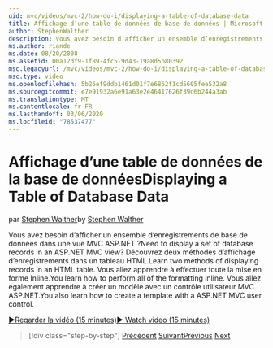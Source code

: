 ```yaml
---
uid: mvc/videos/mvc-2/how-do-i/displaying-a-table-of-database-data
title: Affichage d’une table de données de base de données | Microsoft Docs
author: StephenWalther
description: Vous avez besoin d’afficher un ensemble d’enregistrements de base de données dans une vue MVC ASP.NET ? Découvrez deux méthodes d’affichage d’enregistrements dans un tableau HTML. Vous allez apprendre à effectuer tout...
ms.author: riande
ms.date: 08/20/2008
ms.assetid: 00a12df9-1f89-4fc5-9d43-19a8d5b80392
msc.legacyurl: /mvc/videos/mvc-2/how-do-i/displaying-a-table-of-database-data
msc.type: video
ms.openlocfilehash: 5b26ef9ddb1461d01f7e6862f1cd5605fee532a8
ms.sourcegitcommit: e7e91932a6e91a63e2e46417626f39d6b244a3ab
ms.translationtype: MT
ms.contentlocale: fr-FR
ms.lasthandoff: 03/06/2020
ms.locfileid: "78537477"
---
```

# <a name="displaying-a-table-of-database-data"></a><span data-ttu-id="1dd9f-105">Affichage d’une table de données de la base de données</span><span class="sxs-lookup"><span data-stu-id="1dd9f-105">Displaying a Table of Database Data</span></span>

<span data-ttu-id="1dd9f-106">par [Stephen Walther](https://github.com/StephenWalther)</span><span class="sxs-lookup"><span data-stu-id="1dd9f-106">by [Stephen Walther](https://github.com/StephenWalther)</span></span>

<span data-ttu-id="1dd9f-107">Vous avez besoin d’afficher un ensemble d’enregistrements de base de données dans une vue MVC ASP.NET ?</span><span class="sxs-lookup"><span data-stu-id="1dd9f-107">Need to display a set of database records in an ASP.NET MVC view?</span></span> <span data-ttu-id="1dd9f-108">Découvrez deux méthodes d’affichage d’enregistrements dans un tableau HTML.</span><span class="sxs-lookup"><span data-stu-id="1dd9f-108">Learn two methods of displaying records in an HTML table.</span></span> <span data-ttu-id="1dd9f-109">Vous allez apprendre à effectuer toute la mise en forme Inline.</span><span class="sxs-lookup"><span data-stu-id="1dd9f-109">You learn how to perform all of the formatting inline.</span></span> <span data-ttu-id="1dd9f-110">Vous allez également apprendre à créer un modèle avec un contrôle utilisateur MVC ASP.NET.</span><span class="sxs-lookup"><span data-stu-id="1dd9f-110">You also learn how to create a template with a ASP.NET MVC user control.</span></span>

[<span data-ttu-id="1dd9f-111">&#9654;Regarder la vidéo (15 minutes)</span><span class="sxs-lookup"><span data-stu-id="1dd9f-111">&#9654; Watch video (15 minutes)</span></span>](https://channel9.msdn.com/Blogs/ASP-NET-Site-Videos/displaying-a-table-of-database-data)

> [!div class="step-by-step"]
> <span data-ttu-id="1dd9f-112">[Précédent](creating-model-classes-with-linq-to-sql.md)
> [Suivant](what-is-aspnet-mvc-80-minute-technical-video-for-developers-building-nerddinner.md)</span><span class="sxs-lookup"><span data-stu-id="1dd9f-112">[Previous](creating-model-classes-with-linq-to-sql.md)
[Next](what-is-aspnet-mvc-80-minute-technical-video-for-developers-building-nerddinner.md)</span></span>
